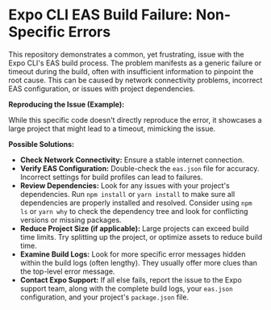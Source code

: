 # Expo CLI EAS Build Failure: Non-Specific Errors

This repository demonstrates a common, yet frustrating, issue with the Expo CLI's EAS build process.  The problem manifests as a generic failure or timeout during the build, often with insufficient information to pinpoint the root cause.  This can be caused by network connectivity problems, incorrect EAS configuration, or issues with project dependencies.

**Reproducing the Issue (Example):**

While this specific code doesn't directly reproduce the error, it showcases a large project that might lead to a timeout, mimicking the issue.

**Possible Solutions:**

* **Check Network Connectivity:** Ensure a stable internet connection.
* **Verify EAS Configuration:** Double-check the `eas.json` file for accuracy.  Incorrect settings for build profiles can lead to failures.
* **Review Dependencies:** Look for any issues with your project's dependencies.  Run `npm install` or `yarn install` to make sure all dependencies are properly installed and resolved.  Consider using `npm ls` or `yarn why` to check the dependency tree and look for conflicting versions or missing packages.
* **Reduce Project Size (if applicable):**  Large projects can exceed build time limits. Try splitting up the project, or optimize assets to reduce build time.
* **Examine Build Logs:** Look for more specific error messages hidden within the build logs (often lengthy). They usually offer more clues than the top-level error message.
* **Contact Expo Support:** If all else fails, report the issue to the Expo support team, along with the complete build logs, your `eas.json` configuration, and your project's `package.json` file.